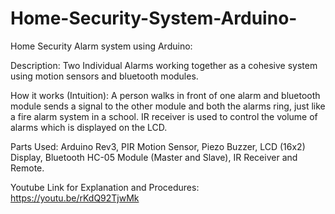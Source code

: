 # Home-Security-System-Arduino-
Home Security Alarm system using Arduino:

Description: 
Two Individual Alarms working together as a cohesive system using motion sensors and bluetooth modules. 

How it works (Intuition):
A person walks in front of one alarm and bluetooth module sends a signal to the other module and both the alarms ring, just like a
fire alarm system in a school. IR receiver is used to control the volume of alarms which is displayed on the LCD.

Parts Used: 
  Arduino Rev3,
  PIR Motion Sensor,
  Piezo Buzzer,
  LCD (16x2) Display,
  Bluetooth HC-05 Module (Master and Slave),
  IR Receiver and Remote. 


Youtube Link for Explanation and Procedures: https://youtu.be/rKdQ92TjwMk
